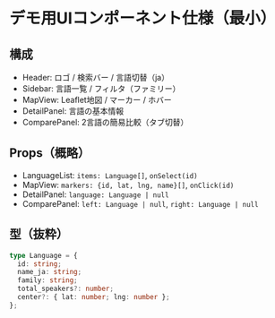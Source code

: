 # デモ用UIコンポーネント仕様（最小）

## 構成
- Header: ロゴ / 検索バー / 言語切替（ja）
- Sidebar: 言語一覧 / フィルタ（ファミリー）
- MapView: Leaflet地図 / マーカー / ホバー
- DetailPanel: 言語の基本情報
- ComparePanel: 2言語の簡易比較（タブ切替）

## Props（概略）
- LanguageList: `items: Language[]`, `onSelect(id)`
- MapView: `markers: {id, lat, lng, name}[]`, `onClick(id)`
- DetailPanel: `language: Language | null`
- ComparePanel: `left: Language | null`, `right: Language | null`

## 型（抜粋）
```ts
type Language = {
  id: string;
  name_ja: string;
  family: string;
  total_speakers?: number;
  center?: { lat: number; lng: number };
};
```
